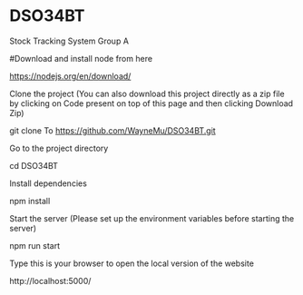 # DSO34BT
Stock Tracking System Group A

#Download and install node from here

https://nodejs.org/en/download/

Clone the project (You can also download this project directly as a zip file by clicking on Code present on top of this page and then clicking Download Zip)

git clone To https://github.com/WayneMu/DSO34BT.git

Go to the project directory

cd DSO34BT 

Install dependencies

npm install

Start the server (Please set up the environment variables before starting the server)

npm run start

Type this is your browser to open the local version of the website

http://localhost:5000/
